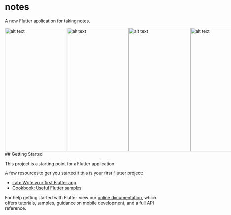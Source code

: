 # notes

A new Flutter application for taking notes.
<div style="display:flex;">
<img src="https://github.com/shawon5ice/notes/raw/master/screenshots/no%20notes.jpg" alt="alt text" width="200" height="400">
<img src="https://github.com/shawon5ice/notes/raw/master/screenshots/add%20note.jpg" alt="alt text" width="200" height="400">
<img src="https://github.com/shawon5ice/notes/raw/master/screenshots/grid%20view.jpg" alt="alt text" width="200" height="400">
<img src="https://github.com/shawon5ice/notes/raw/master/screenshots/list%20view.jpg" alt="alt text" width="200" height="400">
</div>
## Getting Started

This project is a starting point for a Flutter application.

A few resources to get you started if this is your first Flutter project:

- [Lab: Write your first Flutter app](https://flutter.dev/docs/get-started/codelab)
- [Cookbook: Useful Flutter samples](https://flutter.dev/docs/cookbook)

For help getting started with Flutter, view our
[online documentation](https://flutter.dev/docs), which offers tutorials,
samples, guidance on mobile development, and a full API reference.
